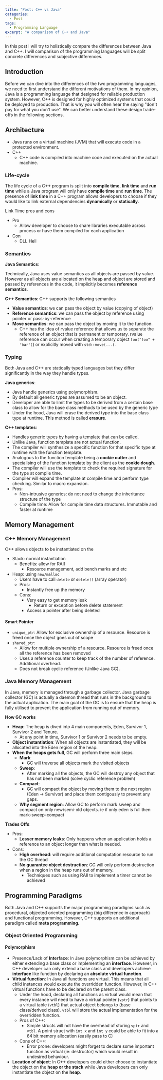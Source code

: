 ```yaml
---
title: "Post: C++ vs Java"
categories:
  - Post
tags:
  - Programming Language
excerpt: "A comparison of C++ and Java"
---
```


In this post I will try to holistically compare the differences between Java and C++.
I will comparison of the programming languages will be split concrete differences and
subjective differences.

## Introduction

Before we can dive into the differences of the two programming languages, we need to
first understand the different motivations of them. In my opinion, Java is a programming
language that designed for reliable production system. However, C++ is designed for highly
optimized systems that could be deployed to production. That is why you will often hear
the saying "don't pay for what you don't use". We can better understand these design
trade-offs in the following sections.

## Architecture

* Java runs on a virtual machine (JVM) that will execute code in a protected environment.
* C++
  * C++ code is compiled into machine code and executed on the actual machine.

### Life-cycle

The life cycle of a C++ program is split into **compile time**, **link time** and **run time**
while a Java program will only have **compile time** and **run time**. The presence of **link time**
in a C++ program allows developers to choose if they would like to link external dependencies **dynamically**
or **statically**.

Link Time pros and cons
* Pro
  * Allow developer to choose to share libraries executable across process or have them compiled 
  for each application
* Con
  * DLL Hell

### Semantics

**Java Semantics**:

Technically, Java uses value semantics as all objects are passed by value. However as all objects are
allocated on the heap and object are stored and passed by references in the code, it implicitly becomes
**reference semantics**.


**C++ Semantics**: C++ supports the following semantics

* **Value semantics**: we can pass the object by value (copying of object)
* **Reference semantics**: we can pass the object by reference using pointer or pass-by-reference
* **Move semantics**: we can pass the object by moving it to the function.
  * C++ has the idea of rvalue reference that allows us to separate the reference of an object that
  is permanent or temporary. rvalue reference can occur when creating a temporary object
  `foo("foo" + "bar")`) or explicitly moved with `std::move(...)`.


### Typing

Both Java and C++ are statically typed languages but they differ significantly in the way
they handle types.

**Java generics**:

* Java handle generics using polymorphism.
* By default all generic types are assumed to be an object.
* Developer are able to limit the types to be derived from a certain base class
to allow for the base class methods to be used by the generic type
* Under the hood, Java will erase the derived type into the base class type at runtime.
This method is called **erasure**.

**C++ templates**:

* Handles generic types by having a template that can be called.
* Unlike Java, function template are not actual function.
* The compiler will synthesize a specific function for that specific type at runtime with the function template.
* Analogous to the function template being a **cookie cutter** and specialising of the function template
by the client as the **cookie dough**.
* The compiler will use the template to check the required signature for the type at compile
time.
* Compiler will expand the template at compile time and perform type checking. Similar to macro expansion.
* Pros:
  * Non-intrusive generics: do not need to change the inheritance structure of the type
  * Compile time: Allow for compile time data structures. Immutable and faster at runtime



## Memory Management

### C++ Memory Management

C++ allows objects to be instantiated on the
* Stack: normal instantiation
  * Benefits: allow for RAII
    * Resource management, add bench marks and etc
* Heap: using `new/malloc`
  * Users have to call `delete` or `delete[]` (array operator)
  * Pros:
    * Instantly free up the memory
  * Cons:
    * Very easy to get memory leak
      * Return or exception before delete statement
    * Access a pointer after being deleted

#### Smart Pointer

* `unique_ptr`: Allow for exclusive ownership of a resource. Resource is freed once the object goes out of scope
* `shared_ptr`:
  * Allow for multiple ownership of a resource. Resource is freed once all the reference has been removed
  * Uses a reference counter to keep track of the number of reference. Additional overhead.
  * Does not break cyclic reference (Unlike Java GC).

### Java Memory Management

In Java, memory is managed through a garbage collector. Java garbage collector (GC) is actually a daemon
thread that runs in the background to the actual application. The main goal of the GC
is to ensure that the heap is fully utilised to prevent the application from running out
of memory.

**How GC works**
* **Heap**: The heap is dived into 4 main components, Eden, Survivor 1, Survivor 2 and Tenure.
  * At any point in time, Survivor 1 or Survivor 2 needs to be empty.
* **Object instantiation**: When all objects are instantiated, they will be allocated into the
Eden region of the heap.
* **When the heaps gets full**, GC will perform three main steps.
  * **Mark**:
    * GC will traverse all objects mark the visited objects
  * **Sweep**:
    * After marking all the objects, the GC will destroy any object that has not been marked (solve cyclic reference problem)
  * **Compact**:
    * GC will compact the object by moving them to the next region (Eden -> Survivor) and place them 
    contigously to prevent any gaps.
  * **Why segment region**: Allow GC to perform mark sweep and compact on only
  new/semi-old objects. ie if only eden is full then mark-sweep-compact

**Trades Offs**:
* Pros:
  * **Lesser memory leaks**: Only happens when an application holds a reference to an object
  longer than what is needed.
* Cons:
  * **High overhead**: will require additional computation resource to run the GC thread 
  * **No guarantee object destruction**: GC will only perform destruction when a region
  in the heap runs out of memory.
    * Techniques such as using RAII to implement a timer cannot be achieved

## Programming Paradigms

Both Java and C++ supports the major programming paradigms such as procedural,
objected oriented programming (big difference in approach) and functional
programming. However, C++ supports an additional paradigm called
**meta programming**.

### Object Oriented Programming

#### Polymorphism

* Presence/Lack of **Interface**: In Java polymorphism can be achieved by either
extending a base class or implementing an **interface**. However, in C++ developer
can only extend a base class and developers achieve **interface** like function by
declaring an **absolute virtual function**.
* **Virtual function**: In Java all functions are virtual. This means that all child
instances would execute the overridden function. However, in C++ virtual functions
have to be declared on the parent class.
  * Under the hood, declaring all functions as virtual would mean that every instance
  will need to have a virtual pointer (`vptr`) that points to a virtual table (`vtbl`)
  that actual object belongs to (base class/derived class). `vtbl` will store the actual
  implementation for the overridden function.
  * Pros of C++:
    * Simple structs will not have the overhead of storing `vptr` and `vtbl`. A point struct
    with `int x` and `int y` could be able to fit into a 64 bit memory allocation (easily pass to C) 
  * Cons of C++:
    * Error prone: developers might forget to declare some important function as virtual (ie: destructor)
    which would result in undesired behaviour.
* **Location of object**: In C++ developers could either choose to instantiate the object on the
  **heap or the stack** while Java developers can only instantiate the object on the **heap**.
